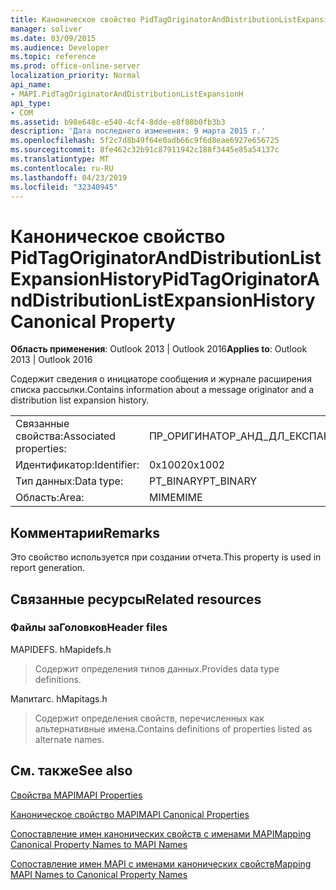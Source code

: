 ```yaml
---
title: Каноническое свойство PidTagOriginatorAndDistributionListExpansionHistory
manager: soliver
ms.date: 03/09/2015
ms.audience: Developer
ms.topic: reference
ms.prod: office-online-server
localization_priority: Normal
api_name:
- MAPI.PidTagOriginatorAndDistributionListExpansionH
api_type:
- COM
ms.assetid: b98e648c-e540-4cf4-8dde-e8f88b0fb3b3
description: 'Дата последнего изменения: 9 марта 2015 г.'
ms.openlocfilehash: 5f2c7d8b49f64e0adb66c9f6d8eae6927e656725
ms.sourcegitcommit: 8fe462c32b91c87911942c188f3445e85a54137c
ms.translationtype: MT
ms.contentlocale: ru-RU
ms.lasthandoff: 04/23/2019
ms.locfileid: "32340945"
---
```

# <a name="pidtagoriginatoranddistributionlistexpansionhistory-canonical-property"></a><span data-ttu-id="878a4-103">Каноническое свойство PidTagOriginatorAndDistributionListExpansionHistory</span><span class="sxs-lookup"><span data-stu-id="878a4-103">PidTagOriginatorAndDistributionListExpansionHistory Canonical Property</span></span>

  
  
<span data-ttu-id="878a4-104">**Область применения**: Outlook 2013 | Outlook 2016</span><span class="sxs-lookup"><span data-stu-id="878a4-104">**Applies to**: Outlook 2013 | Outlook 2016</span></span> 
  
<span data-ttu-id="878a4-105">Содержит сведения о инициаторе сообщения и журнале расширения списка рассылки.</span><span class="sxs-lookup"><span data-stu-id="878a4-105">Contains information about a message originator and a distribution list expansion history.</span></span>
  
|||
|:-----|:-----|
|<span data-ttu-id="878a4-106">Связанные свойства:</span><span class="sxs-lookup"><span data-stu-id="878a4-106">Associated properties:</span></span>  <br/> |<span data-ttu-id="878a4-107">ПР_ОРИГИНАТОР_АНД_ДЛ_ЕКСПАНСИОН_ХИСТОРИ</span><span class="sxs-lookup"><span data-stu-id="878a4-107">PR_ORIGINATOR_AND_DL_EXPANSION_HISTORY</span></span>  <br/> |
|<span data-ttu-id="878a4-108">Идентификатор:</span><span class="sxs-lookup"><span data-stu-id="878a4-108">Identifier:</span></span>  <br/> |<span data-ttu-id="878a4-109">0x1002</span><span class="sxs-lookup"><span data-stu-id="878a4-109">0x1002</span></span>  <br/> |
|<span data-ttu-id="878a4-110">Тип данных:</span><span class="sxs-lookup"><span data-stu-id="878a4-110">Data type:</span></span>  <br/> |<span data-ttu-id="878a4-111">PT_BINARY</span><span class="sxs-lookup"><span data-stu-id="878a4-111">PT_BINARY</span></span>  <br/> |
|<span data-ttu-id="878a4-112">Область:</span><span class="sxs-lookup"><span data-stu-id="878a4-112">Area:</span></span>  <br/> |<span data-ttu-id="878a4-113">MIME</span><span class="sxs-lookup"><span data-stu-id="878a4-113">MIME</span></span>  <br/> |
   
## <a name="remarks"></a><span data-ttu-id="878a4-114">Комментарии</span><span class="sxs-lookup"><span data-stu-id="878a4-114">Remarks</span></span>

<span data-ttu-id="878a4-115">Это свойство используется при создании отчета.</span><span class="sxs-lookup"><span data-stu-id="878a4-115">This property is used in report generation.</span></span>
  
## <a name="related-resources"></a><span data-ttu-id="878a4-116">Связанные ресурсы</span><span class="sxs-lookup"><span data-stu-id="878a4-116">Related resources</span></span>

### <a name="header-files"></a><span data-ttu-id="878a4-117">Файлы заГоловков</span><span class="sxs-lookup"><span data-stu-id="878a4-117">Header files</span></span>

<span data-ttu-id="878a4-118">MAPIDEFS. h</span><span class="sxs-lookup"><span data-stu-id="878a4-118">Mapidefs.h</span></span>
  
> <span data-ttu-id="878a4-119">Содержит определения типов данных.</span><span class="sxs-lookup"><span data-stu-id="878a4-119">Provides data type definitions.</span></span>
    
<span data-ttu-id="878a4-120">Мапитагс. h</span><span class="sxs-lookup"><span data-stu-id="878a4-120">Mapitags.h</span></span>
  
> <span data-ttu-id="878a4-121">Содержит определения свойств, перечисленных как альтернативные имена.</span><span class="sxs-lookup"><span data-stu-id="878a4-121">Contains definitions of properties listed as alternate names.</span></span>
    
## <a name="see-also"></a><span data-ttu-id="878a4-122">См. также</span><span class="sxs-lookup"><span data-stu-id="878a4-122">See also</span></span>



[<span data-ttu-id="878a4-123">Свойства MAPI</span><span class="sxs-lookup"><span data-stu-id="878a4-123">MAPI Properties</span></span>](mapi-properties.md)
  
[<span data-ttu-id="878a4-124">Каноническое свойство MAPI</span><span class="sxs-lookup"><span data-stu-id="878a4-124">MAPI Canonical Properties</span></span>](mapi-canonical-properties.md)
  
[<span data-ttu-id="878a4-125">Сопоставление имен канонических свойств с именами MAPI</span><span class="sxs-lookup"><span data-stu-id="878a4-125">Mapping Canonical Property Names to MAPI Names</span></span>](mapping-canonical-property-names-to-mapi-names.md)
  
[<span data-ttu-id="878a4-126">Сопоставление имен MAPI с именами канонических свойств</span><span class="sxs-lookup"><span data-stu-id="878a4-126">Mapping MAPI Names to Canonical Property Names</span></span>](mapping-mapi-names-to-canonical-property-names.md)

